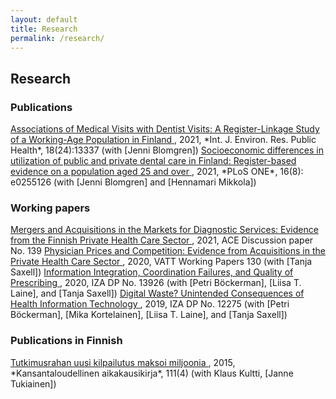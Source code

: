 ```yaml
---
layout: default
title: Research
permalink: /research/
---
```


## Research

### Publications

<a class="titlelink" href="https://www.mdpi.com/1660-4601/18/24/13337">
	Associations of Medical Visits with Dentist Visits: A Register-Linkage Study of a Working-Age Population in Finland
</a>, 2021, *Int. J. Environ. Res. Public Health*, 18(24):13337
(with [Jenni Blomgren])

<a class="titlelink" href="https://doi.org/10.1371/journal.pone.0255126">
	Socioeconomic differences in utilization of public and private dental care in Finland: Register-based evidence on a population aged 25 and over
</a>, 2021, *PLoS ONE*, 16(8): e0255126
(with [Jenni Blomgren] and [Hennamari Mikkola])

### Working papers

<a class="titlelink" href="https://ace-economics.fi/kuvat/dp139.pdf">
	Mergers and Acquisitions in the Markets for Diagnostic Services: Evidence from the Finnish Private Health Care Sector
</a>, 2021, ACE Discussion paper No. 139

<a class="titlelink" href="https://urn.fi/URN:ISBN:978-952-274-252-0">
	Physician Prices and Competition: Evidence from Acquisitions in the Private Health Care Sector
</a>, 2020, VATT Working Papers 130 
(with [Tanja Saxell])

<a class="titlelink" href="http://ftp.iza.org/dp13926.pdf">
	Information Integration, Coordination Failures, and Quality of Prescribing
</a>, 2020, IZA DP No. 13926 
(with [Petri Böckerman], [Liisa T. Laine], and [Tanja Saxell])

<a class="titlelink" href="http://ftp.iza.org/dp12275.pdf">
	Digital Waste? Unintended Consequences of Health Information Technology
</a>, 2019, IZA DP No. 12275 
(with [Petri Böckerman], [Mika Kortelainen], [Liisa T. Laine], and [Tanja Saxell])


### Publications in Finnish

<a class="titlelink" href="http://www.taloustieteellinenyhdistys.fi/wp-content/uploads/2015/12/kultti-nurminen-tukiainen.pdf">
	Tutkimusrahan uusi kilpailutus maksoi miljoonia
</a>, 2015, *Kansantaloudellinen aikakausikirja*, 111(4) 
(with Klaus Kultti, [Janne Tukiainen])


[Petri Böckerman]: http://www.petribockerman.fi/
[Mika Kortelainen]: https://sites.google.com/view/mikakorte/home
[Liisa T. Laine]: https://sites.google.com/site/laineliisat/
[Mikko Nurminen]: https://mikkonurminen.github.io/
[Tanja Saxell]: https://sites.google.com/site/tsaxell/
[Janne Tukiainen]: https://vatt.fi/en/researcher/tukiainen-janne
[Jenni Blomgren]: https://www.kela.fi/tutkimus/henkilosto/-/asset_publisher/Ws4epHaGEWCI/content/blomgren-jenni
[Hennamari Mikkola]: https://www.kela.fi/tutkimus/henkilosto/-/asset_publisher/Ws4epHaGEWCI/content/mikkola-hennamari?inheritRedirect=false&redirect=https%3A%2F%2Fwww.kela.fi%2Ftutkimus%2Fhenkilosto%3Fp_p_id%3D101_INSTANCE_Ws4epHaGEWCI%26p_p_lifecycle%3D0%26p_p_state%3Dnormal%26p_p_mode%3Dview%26p_p_col_id%3Dcolumn-2%26p_p_col_pos%3D2%26p_p_col_count%3D3